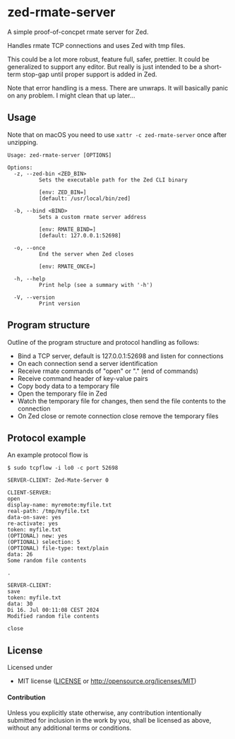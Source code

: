 # zed-rmate-server

A simple proof-of-concpet rmate server for Zed.

Handles rmate TCP connections and uses Zed with tmp files.

This could be a lot more robust, feature full, safer, prettier. It could be generalized to support any editor.
But really is just intended to be a short-term stop-gap until proper support is added in Zed.

Note that error handling is a mess. There are unwraps. It will basically panic on any problem. I might clean that up later…

## Usage

Note that on macOS you need to use `xattr -c zed-rmate-server` once after unzipping.

```
Usage: zed-rmate-server [OPTIONS]

Options:
  -z, --zed-bin <ZED_BIN>
          Sets the executable path for the Zed CLI binary

          [env: ZED_BIN=]
          [default: /usr/local/bin/zed]

  -b, --bind <BIND>
          Sets a custom rmate server address

          [env: RMATE_BIND=]
          [default: 127.0.0.1:52698]

  -o, --once
          End the server when Zed closes

          [env: RMATE_ONCE=]

  -h, --help
          Print help (see a summary with '-h')

  -V, --version
          Print version
```

## Program structure

Outline of the program structure and protocol handling as follows:

- Bind a TCP server, default is 127.0.0.1:52698 and listen for connections
- On each connection send a server identification
- Receive rmate commands of "open" or "." (end of commands)
- Receive command header of key-value pairs
- Copy body data to a temporary file
- Open the temporary file in Zed
- Watch the temporary file for changes, then send the file contents to the connection
- On Zed close or remote connection close remove the temporary files

## Protocol example

An example protocol flow is

```
$ sudo tcpflow -i lo0 -c port 52698

SERVER-CLIENT: Zed-Mate-Server 0

CLIENT-SERVER:
open
display-name: myremote:myfile.txt
real-path: /tmp/myfile.txt
data-on-save: yes
re-activate: yes
token: myfile.txt
(OPTIONAL) new: yes
(OPTIONAL) selection: 5
(OPTIONAL) file-type: text/plain
data: 26
Some random file contents

.

SERVER-CLIENT:
save
token: myfile.txt
data: 30
Di 16. Jul 00:11:08 CEST 2024
Modified random file contents

close
```

## License

Licensed under

 * MIT license ([LICENSE](LICENSE) or http://opensource.org/licenses/MIT)

#### Contribution

Unless you explicitly state otherwise, any contribution intentionally submitted for inclusion
in the work by you, shall be licensed as above, without any additional terms or conditions.
